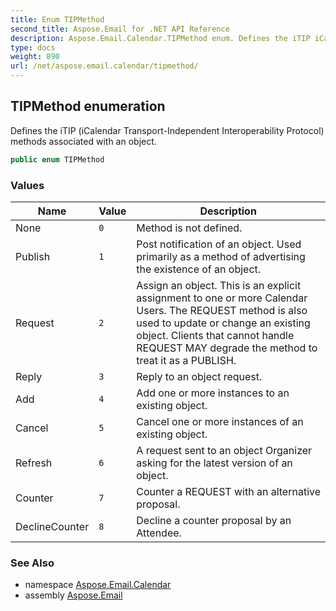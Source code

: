 ```yaml
---
title: Enum TIPMethod
second_title: Aspose.Email for .NET API Reference
description: Aspose.Email.Calendar.TIPMethod enum. Defines the iTIP iCalendar TransportIndependent Interoperability Protocol methods associated with an object
type: docs
weight: 890
url: /net/aspose.email.calendar/tipmethod/
---
```

## TIPMethod enumeration

Defines the iTIP (iCalendar Transport-Independent Interoperability Protocol) methods associated with an object.

```csharp
public enum TIPMethod
```

### Values

| Name | Value | Description |
| --- | --- | --- |
| None | `0` | Method is not defined. |
| Publish | `1` | Post notification of an object. Used primarily as a method of advertising the existence of an object. |
| Request | `2` | Assign an object. This is an explicit assignment to one or more Calendar Users. The REQUEST method is also used to update or change an existing object. Clients that cannot handle REQUEST MAY degrade the method to treat it as a PUBLISH. |
| Reply | `3` | Reply to an object request. |
| Add | `4` | Add one or more instances to an existing object. |
| Cancel | `5` | Cancel one or more instances of an existing object. |
| Refresh | `6` | A request sent to an object Organizer asking for the latest version of an object. |
| Counter | `7` | Counter a REQUEST with an alternative proposal. |
| DeclineCounter | `8` | Decline a counter proposal by an Attendee. |

### See Also

* namespace [Aspose.Email.Calendar](../../aspose.email.calendar/)
* assembly [Aspose.Email](../../)


